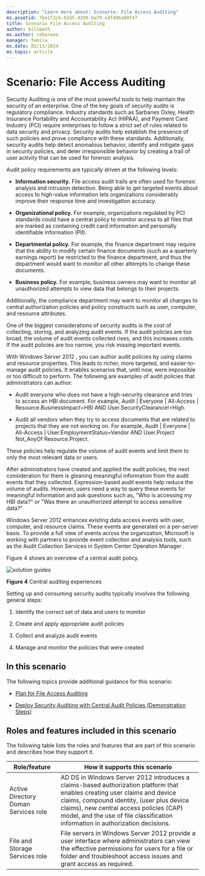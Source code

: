 ```yaml
---
description: "Learn more about: Scenario: File Access Auditing"
ms.assetid: 7be1f2cb-02d5-4209-ba79-edf496a88f47
title: Scenario File Access Auditing
author: billmath
ms.author: roharwoo
manager: femila
ms.date: 02/13/2024
ms.topic: article
---
```


# Scenario: File Access Auditing

Security Auditing is one of the most powerful tools to help maintain the security of an enterprise. One of the key goals of security audits is regulatory compliance. Industry standards such as Sarbanes Oxley, Health Insurance Portability and Accountability Act (HIPAA), and Payment Card Industry (PCI) require enterprises to follow a strict set of rules related to data security and privacy. Security audits help establish the presence of such policies and prove compliance with these standards. Additionally, security audits help detect anomalous behavior, identify and mitigate gaps in security policies, and deter irresponsible behavior by creating a trail of user activity that can be used for forensic analysis.

Audit policy requirements are typically driven at the following levels:

-   **Information security.** File access audit trails are often used for forensic analysis and intrusion detection. Being able to get targeted events about access to high-value information lets organizations considerably improve their response time and investigation accuracy.

-   **Organizational policy.** For example, organizations regulated by PCI standards could have a central policy to monitor access to all files that are marked as containing credit card information and personally identifiable information (PII).

-   **Departmental policy.** For example, the finance department may require that the ability to modify certain finance documents (such as a quarterly earnings report) be restricted to the finance department, and thus the department would want to monitor all other attempts to change these documents.

-   **Business policy.** For example, business owners may want to monitor all unauthorized attempts to view data that belongs to their projects.

Additionally, the compliance department may want to monitor all changes to central authorization policies and policy constructs such as user, computer, and resource attributes.

One of the biggest considerations of security audits is the cost of collecting, storing, and analyzing audit events. If the audit policies are too broad, the volume of audit events collected rises, and this increases costs. If the audit policies are too narrow, you risk missing important events.

With  Windows Server 2012 , you can author audit policies by using claims and resource properties. This leads to richer, more targeted, and easier-to-manage audit policies. It enables scenarios that, until now, were impossible or too difficult to perform. The following are examples of audit policies that administrators can author:

-   Audit everyone who does not have a high-security clearance and tries to access an HBI document. For example, Audit | Everyone | All-Access | Resource.BusinessImpact=HBI AND User.SecurityClearance!=High.

-   Audit all vendors when they try to access documents that are related to projects that they are not working on. For example, Audit | Everyone | All-Access | User.EmploymentStatus=Vendor AND User.Project Not_AnyOf Resource.Project.

These policies help regulate the volume of audit events and limit them to only the most relevant data or users.

After administrators have created and applied the audit policies, the next consideration for them is gleaning meaningful information from the audit events that they collected. Expression-based audit events help reduce the volume of audits. However, users need a way to query these events for meaningful information and ask questions such as, "Who is accessing my HBI data?" or "Was there an unauthorized attempt to access sensitive data?"

 Windows Server 2012  enhances existing data access events with user, computer, and resource claims. These events are generated on a per-server basis. To provide a full view of events across the organization, Microsoft is working with partners to provide event collection and analysis tools, such as the Audit Collection Services in System Center Operation Manager .

Figure 4 shows an overview of a central audit policy.

![solution guides](media/Scenario--File-Access-Auditing/DynamicAccessControl_RevGuide_4.JPG)

**Figure 4** Central auditing experiences

Setting up and consuming security audits typically involves the following general steps:

1.  Identify the correct set of data and users to monitor

2.  Create and apply appropriate audit policies

3.  Collect and analyze audit events

4.  Manage and monitor the policies that were created

## In this scenario
The following topics provide additional guidance for this scenario:

-   [Plan for File Access Auditing](Plan-for-File-Access-Auditing.md)

-   [Deploy Security Auditing with Central Audit Policies &#40;Demonstration Steps&#41;](Deploy-Security-Auditing-with-Central-Audit-Policies--Demonstration-Steps-.md)

## <a name="BKMK_NEW"></a>Roles and features included in this scenario
The following table lists the roles and features that are part of this scenario and describes how they support it.

|Role/feature|How it supports this scenario|
|-----------------|---------------------------------|
|Active Directory Doman Services role|AD DS in  Windows Server 2012  introduces a claims-based authorization platform that enables creating user claims and device claims, compound identity, (user plus device claims), new central access policies (CAP) model, and the use of file classification information in authorization decisions.|
|File and Storage Services role|File servers in  Windows Server 2012  provide a user interface where administrators can view the effective permissions for users for a file or folder and troubleshoot access issues and grant access as required.|



